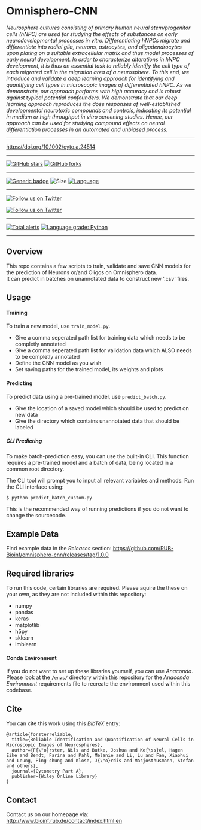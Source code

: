 # Omnisphero-CNN

*Neurosphere cultures consisting of primary human neural stem/progenitor cells (hNPC) are used for studying the effects of substances on early neurodevelopmental processes in vitro.
Differentiating hNPCs migrate and differentiate into radial glia, neurons, astrocytes, and oligodendrocytes upon plating on a suitable extracellular matrix and thus model processes of early neural development.
In order to characterize alterations in hNPC development, it is thus an essential task to reliably identify the cell type of each migrated cell in the migration area of a neurosphere.
To this end, we introduce and validate a deep learning approach for identifying and quantifying cell types in microscopic images of differentiated hNPC.
As we demonstrate, our approach performs with high accuracy and is robust against typical potential confounders.
We demonstrate that our deep learning approach reproduces the dose responses of well-established developmental neurotoxic compounds and controls, indicating its potential in medium or high throughput in vitro screening studies.
Hence, our approach can be used for studying compound effects on neural differentiation processes in an automated and unbiased process.*

***

https://doi.org/10.1002/cyto.a.24514

***

[![GitHub stars](https://img.shields.io/github/stars/RUB-Bioinf/omnisphero-cnn.svg?style=social&label=Star)](https://github.com/RUB-Bioinf/omnisphero-cnn) 
[![GitHub forks](https://img.shields.io/github/forks/RUB-Bioinf/omnisphero-cnn.svg?style=social&label=Fork)](https://github.com/RUB-Bioinf/omnisphero-cnn)

***

[![Generic badge](https://img.shields.io/badge/contributions-welcome-brightgreen.svg)](docs/contribute.md)
![Size](https://img.shields.io/github/repo-size/RUB-Bioinf/omnisphero-cnn?style=plastic)
[![Language](https://img.shields.io/github/languages/top/RUB-Bioinf/omnisphero-cnn?style=plastic)](https://github.com/RUB-Bioinf/omnisphero-cnn)

***

[![Follow us on Twitter](https://img.shields.io/twitter/follow/NilsFoer?style=social&logo=twitter)](https://twitter.com/intent/follow?screen_name=NilsFoer)

[![Follow us on Twitter](https://img.shields.io/twitter/follow/JoshuaButke?style=social&logo=twitter)](https://twitter.com/intent/follow?screen_name=JoshuaButke)

***

[![Total alerts](https://img.shields.io/lgtm/alerts/g/RUB-Bioinf/omnisphero-cnn.svg?logo=lgtm&logoWidth=18)](https://lgtm.com/projects/g/RUB-Bioinf/omnisphero-cnn/alerts/)
[![Language grade: Python](https://img.shields.io/lgtm/grade/python/g/RUB-Bioinf/omnisphero-cnn.svg?logo=lgtm&logoWidth=18)](https://lgtm.com/projects/g/RUB-Bioinf/omnisphero-cnn/context:python)

***

## Overview

This repo contains a few scripts to train, validate and save CNN models for the prediction of Neurons or/and Oligos on Omnisphero data.  
It can predict in batches on unannotated data to construct new '.csv' files.

## Usage

#### Training
To train a new model, use `train_model.py`.

- Give a comma seperated path list for training data which needs to be completly annotated
- Give a comma seperated path list for validation data which ALSO needs to be completly annotated
- Define the CNN model as you wish
- Set saving paths for the trained model, its weights and plots

#### Predicting
To predict data using a pre-trained model, use `predict_batch.py`.

- Give the location of a saved model which should be used to predict on new data
- Give the directory which contains unannotated data that should be labeled

##### CLI Predicting
To make batch-prediction easy, you can use the built-in CLI.
This function requires a pre-trained model and a batch of data, being located in a common root directory.

The CLI tool will prompt you to input all relevant variables and methods.
Run the CLI interface using:

```$ python predict_batch_custom.py```

This is the recommended way of running predictions if you do not want to change the sourcecode.

## Example Data
Find example data in the *Releases* section:
https://github.com/RUB-Bioinf/omnisphero-cnn/releases/tag/1.0.0

## Required libraries
To run this code, certain libraries are required.
Please aquire the these on your own, as they are not included within this repository:

 - numpy
 - pandas
 - keras
 - matplotlib
 - h5py
 - sklearn
 - imblearn

#### Conda Environment
If you do not want to set up these libraries yourself, you can use *Anaconda*.
Please look at the `/envs/` directory within this repository for the *Anaconda Environment* requirements file to recreate the environment used within this codebase.

## Cite

You can cite this work using this *BibTeX* entry:

```
@article{forsterreliable,
  title={Reliable Identification and Quantification of Neural Cells in Microscopic Images of Neurospheres},
  author={F{\"o}rster, Nils and Butke, Joshua and Ke{\ss}el, Hagen Eike and Bendt, Farina and Pahl, Melanie and Li, Lu and Fan, Xiaohui and Leung, Ping-chung and Klose, J{\"o}rdis and Masjosthusmann, Stefan and others},
  journal={Cytometry Part A},
  publisher={Wiley Online Library}
}
```

## Contact
Contact us on our homepage via:
http://www.bioinf.rub.de/contact/index.html.en

